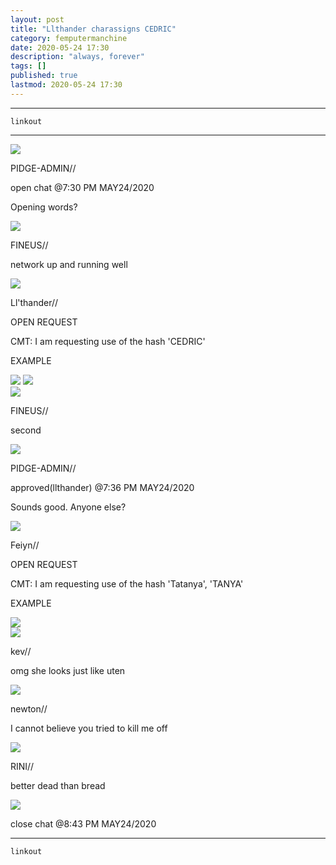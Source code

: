 ```yaml
---
layout: post
title: "Llthander charassigns CEDRIC"
category: femputermanchine
date: 2020-05-24 17:30
description: "always, forever"
tags: []
published: true
lastmod: 2020-05-24 17:30
---
```


*****

`linkout`

*****

<div class="chat-box">
<img src="{{ site.url }}/assets/tb/pidge.jpg" class="chat-portrait" />
<p class="ppl-sez">PIDGE-ADMIN//</p>
<p class="ppl-sez">open chat @7:30 PM MAY24/2020</p>
<p class="ppl-sez">Opening words?</p>
</div>

<div class="chat-box">
<img src="{{ site.url }}/assets/tb/fineus-alt.jpg" class="chat-portrait" />
<p class="ppl-sez">FINEUS//</p>
<p class="ppl-sez">network up and running well</p>
</div>

<div class="chat-box">
<img src="{{ site.url }}/assets/tb/llthander.jpg" class="chat-portrait" />
<p class="ppl-sez">Ll'thander//</p>
<p class="ppl-sez">OPEN REQUEST</p>
<p class="ppl-sez">CMT: I am requesting use of the hash 'CEDRIC'</p>
<p class="ppl-sez">EXAMPLE</p>
<img src="{{ site.url }}/assets/tb/cedric.jpg" class="chat-portrait" />
<img src="{{ site.url }}/assets/tb/cedricdiggory.jpg" class="chat-portrait" />
</div>

<div class="chat-box">
<img src="{{ site.url }}/assets/tb/fineus-alt.jpg" class="chat-portrait" />
<p class="ppl-sez">FINEUS//</p>
<p class="ppl-sez">second</p>
</div>

<div class="chat-box">
<img src="{{ site.url }}/assets/tb/pidge.jpg" class="chat-portrait" />
<p class="ppl-sez">PIDGE-ADMIN//</p>
<p class="ppl-sez">approved(llthander) @7:36 PM MAY24/2020</p>
<p class="ppl-sez">Sounds good. Anyone else?</p>
</div>

<div class="chat-box">
<img src="{{ site.url }}/assets/tb/feiyn.jpg" class="chat-portrait" />
<p class="ppl-sez">Feiyn//</p>
<p class="ppl-sez">OPEN REQUEST</p>
<p class="ppl-sez">CMT: I am requesting use of the hash 'Tatanya', 'TANYA'</p>
<p class="ppl-sez">EXAMPLE</p>
<img src="{{ site.url }}/assets/tb/tatanya.jpg" class="chat-portrait" />
</div>

<div class="chat-box">
<img src="{{ site.url }}/assets/tb/kev-playful.jpg" class="chat-portrait" />
<p class="ppl-sez">kev//</p>
<p class="ppl-sez">omg she looks just like uten</p>
</div>

<div class="chat-box">
<img src="{{ site.url }}/assets/tb/newton.gif" class="chat-portrait" />
<p class="ppl-sez">newton//</p>
<p class="ppl-sez">I cannot believe you tried to kill me off</p>
</div>

<div class="chat-box">
<img src="{{ site.url }}/assets/tb/rini.jpg" class="chat-portrait" />
<p class="ppl-sez">RINI//</p>
<p class="ppl-sez">better dead than bread</p>
</div>

<div class="chat-box">
<img src="{{ site.url }}/assets/tb/foufle.jpg" class="chat-portrait" />
<p class="ppl-sez">close chat @8:43 PM MAY24/2020</p>
</div>



*****
`linkout`
